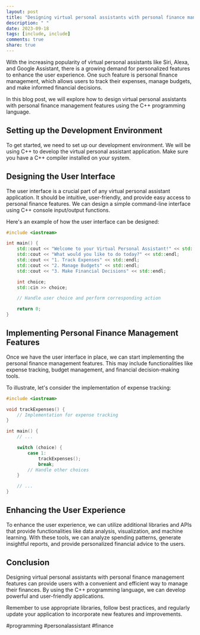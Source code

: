 ```yaml
---
layout: post
title: "Designing virtual personal assistants with personal finance management features using C++"
description: " "
date: 2023-09-18
tags: [include, include]
comments: true
share: true
---
```


With the increasing popularity of virtual personal assistants like Siri, Alexa, and Google Assistant, there is a growing demand for personalized features to enhance the user experience. One such feature is personal finance management, which allows users to track their expenses, manage budgets, and make informed financial decisions.

In this blog post, we will explore how to design virtual personal assistants with personal finance management features using the C++ programming language. 

## Setting up the Development Environment

To get started, we need to set up our development environment. We will be using C++ to develop the virtual personal assistant application. Make sure you have a C++ compiler installed on your system.

## Designing the User Interface

The user interface is a crucial part of any virtual personal assistant application. It should be intuitive, user-friendly, and provide easy access to personal finance features. We can design a simple command-line interface using C++ console input/output functions.

Here's an example of how the user interface can be designed:

```cpp
#include <iostream>

int main() {
	std::cout << "Welcome to your Virtual Personal Assistant!" << std::endl;
	std::cout << "What would you like to do today?" << std::endl;
	std::cout << "1. Track Expenses" << std::endl;
	std::cout << "2. Manage Budgets" << std::endl;
	std::cout << "3. Make Financial Decisions" << std::endl;

	int choice;
	std::cin >> choice;

	// Handle user choice and perform corresponding action

	return 0;
}
```

## Implementing Personal Finance Management Features

Once we have the user interface in place, we can start implementing the personal finance management features. This may include functionalities like expense tracking, budget management, and financial decision-making tools.

To illustrate, let's consider the implementation of expense tracking:

```cpp
#include <iostream>

void trackExpenses() {
	// Implementation for expense tracking
}

int main() {
	// ...

	switch (choice) {
		case 1:
			trackExpenses();
			break;
		// Handle other choices
	}

	// ...
}
```

## Enhancing the User Experience

To enhance the user experience, we can utilize additional libraries and APIs that provide functionalities like data analysis, visualization, and machine learning. With these tools, we can analyze spending patterns, generate insightful reports, and provide personalized financial advice to the users.

## Conclusion

Designing virtual personal assistants with personal finance management features can provide users with a convenient and efficient way to manage their finances. By using the C++ programming language, we can develop powerful and user-friendly applications.

Remember to use appropriate libraries, follow best practices, and regularly update your application to incorporate new features and improvements.

#programming #personalassistant #finance